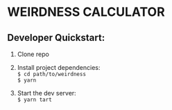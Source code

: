 # WEIRDNESS CALCULATOR

## Developer Quickstart:

1. Clone repo

2. Install project dependencies:  
`$ cd path/to/weirdness`  
`$ yarn`
3. Start the dev server:  
`$ yarn tart`
